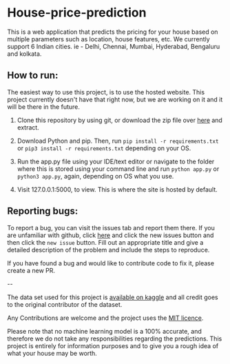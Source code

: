 # House-price-prediction
This is a web application that predicts the pricing for your house based on multiple parameters such as location, house features, etc.
We currently support 6 Indian cities. ie - Delhi, Chennai, Mumbai, Hyderabad, Bengaluru and kolkata.

## How to run:

The easiest way to use this project, is to use the hosted website. This project currently doesn't have that right now, but we are working on it
and it will be there in the future.

1. Clone this repository by using git, or download the zip file over [here](https://github.com/dipityli/House-price-prediction/archive/refs/heads/main.zip)
and extract.

2. Download Python and pip. Then, run `pip install -r requirements.txt` or `pip3 install -r requirements.txt` depending on your OS.

3. Run the app.py file using your IDE/text editor or navigate to the folder where this is stored using your command line and run `python app.py`
or `python3 app.py`, again, depending on OS what you use.

4. Visit 127.0.0.1:5000, to view. This is where the site is hosted by default.

## Reporting bugs:

To report a bug, you can visit the issues tab and report them there. If you are unfamiliar with github, click [here](https://github.com/dipityli/House-price-prediction/issues) and click the new issues button
and then click the `new issue` button. Fill out an appropriate title and give a detailed description of the problem and include the steps to reproduce.

If you have found a bug and would like to contribute code to fix it, please create a new PR.

--

The data set used for this project is [available on kaggle](https://www.kaggle.com/ruchi798/housing-prices-in-metropolitan-areas-of-india) and all credit goes to the original contributor of the dataset.

Any Contributions are welcome and the project uses the [MIT licence](https://github.com/dipityli/House-price-prediction/blob/main/LICENCE). 

Please note that no machine learning model is a 100% accurate, and therefore we do not take any responsibilities regarding the predictions. This project is entirely
for information purposes and to give you a rough idea of what your house may be worth.
